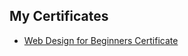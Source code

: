 ## My Certificates  
- [Web Design for Beginners Certificate](UoM_Web_Design_Certificate_2023.pdf)  
